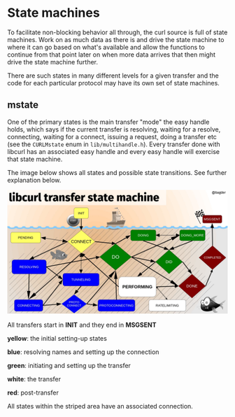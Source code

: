 # State machines

To facilitate non-blocking behavior all through, the curl source is full of
state machines. Work on as much data as there is and drive the state machine
to where it can go based on what's available and allow the functions to
continue from that point later on when more data arrives that then might drive
the state machine further.

There are such states in many different levels for a given transfer and the
code for each particular protocol may have its own set of state machines.

## mstate

One of the primary states is the main transfer "mode" the easy handle holds,
which says if the current transfer is resolving, waiting for a resolve,
connecting, waiting for a connect, issuing a request, doing a transfer etc
(see the `CURLMstate` enum in `lib/multihandle.h`). Every transfer done with
libcurl has an associated easy handle and every easy handle will exercise that
state machine.

The image below shows all states and possible state transitions. See further
explanation below.

![libcurl transfer state machine](slide-transfer-state-machine.jpg)

All transfers start in **INIT** and they end in **MSGSENT**

**yellow**: the initial setting-up states

**blue**: resolving names and setting up the connection

**green**: initiating and setting up the transfer

**white**: the transfer

**red**: post-transfer

All states within the striped area have an associated connection.
